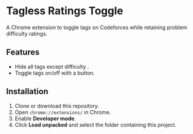 # Tagless Ratings Toggle

A Chrome extension to toggle tags on Codeforces while retaining problem difficulty ratings.

## Features
- Hide all tags except difficulty .
- Toggle tags on/off with a button.

## Installation
1. Clone or download this repository.
2. Open `chrome://extensions/` in Chrome.
3. Enable **Developer mode**.
4. Click **Load unpacked** and select the folder containing this project.

